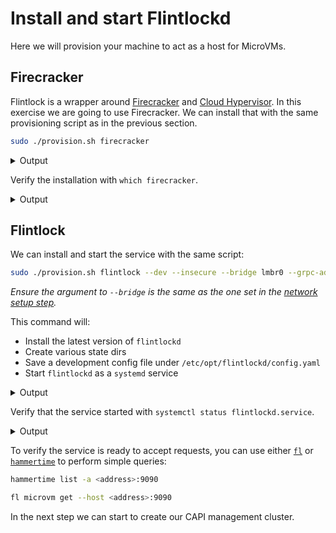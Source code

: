 # Install and start Flintlockd

Here we will provision your machine to act as a host for MicroVMs.

## Firecracker

Flintlock is a wrapper around [Firecracker][firecracker] and [Cloud Hypervisor][cloud-h].
In this exercise we are going to use Firecracker. We can install that with the same
provisioning script as in the previous section.

```bash
sudo ./provision.sh firecracker
```

<details><summary>Output</summary>

```bash
[flintlock provision.sh] Installing firecracker version latest to /usr/local/bin
[flintlock provision.sh] Firecracker version v1.0.0-macvtap successfully installed
```

</details>

Verify the installation with `which firecracker`.

<details><summary>Output</summary>

```bash
/usr/local/bin/firecracker
```

</details>

## Flintlock

We can install and start the service with the same script:

```bash
sudo ./provision.sh flintlock --dev --insecure --bridge lmbr0 --grpc-address 0.0.0.0:9090
```

_Ensure the argument to `--bridge` is the same as the one set in the [network
setup step](/docs/tutorial-basics/network.md)._

This command will:
- Install the latest version of `flintlockd`
- Create various state dirs
- Save a development config file under `/etc/opt/flintlockd/config.yaml`
- Start `flintlockd` as a `systemd` service

<details><summary>Output</summary>

```bash
[flintlock provision.sh] Creating containerd directory /var/lib/containerd-dev/snapshotter/devmapper
[flintlock provision.sh] Creating containerd directory /run/containerd-dev
[flintlock provision.sh] Creating containerd directory /etc/containerd
[flintlock provision.sh] All containerd directories created
[flintlock provision.sh] Installing flintlockd version latest to /usr/local/bin
[flintlock provision.sh] Flintlockd version v0.3.0 successfully installed
[flintlock provision.sh] Writing flintlockd config to /etc/opt/flintlockd/config.yaml.
[flintlock provision.sh] Flintlockd config saved
[flintlock provision.sh] Starting flintlockd service with /etc/systemd/system/flintlockd.service
[flintlock provision.sh] Flintlockd running at 0.0.0.0:9090 via interface enxf8e43b5d5048
```

</details>

Verify that the service started with `systemctl status flintlockd.service`.

<details><summary>Output</summary>

```bash
● flintlockd.service - flintlock microvm service
     Loaded: loaded (/etc/systemd/system/flintlockd.service; enabled; vendor preset: enabled)
     Active: active (running) since Tue 2022-09-27 13:16:57 BST; 51s ago
       Docs: https://docs.flintlock.dev/
    Process: 787721 ExecStartPre=which firecracker (code=exited, status=0/SUCCESS)
    Process: 787723 ExecStartPre=which flintlockd (code=exited, status=0/SUCCESS)
   Main PID: 787724 (flintlockd)
      Tasks: 12 (limit: 18694)
     Memory: 10.9M
        CPU: 45ms
     CGroup: /system.slice/flintlockd.service
             └─787724 /usr/local/bin/flintlockd run

Sep 27 13:16:57 callisto-XPS flintlockd[787724]: time="2022-09-27T13:16:57+01:00" level=info msg="starting microvm controller"
Sep 27 13:16:57 callisto-XPS flintlockd[787724]: time="2022-09-27T13:16:57+01:00" level=info msg="starting microvm controller with 1 workers" controller=microvm
Sep 27 13:16:57 callisto-XPS flintlockd[787724]: time="2022-09-27T13:16:57+01:00" level=info msg="resyncing microvm specs" controller=microvm
Sep 27 13:16:57 callisto-XPS flintlockd[787724]: time="2022-09-27T13:16:57+01:00" level=info msg="Resyncing specs" action=resync controller=microvm namespace=ns
Sep 27 13:16:57 callisto-XPS flintlockd[787724]: time="2022-09-27T13:16:57+01:00" level=debug msg="Getting all specs" action=resync controller=microvm namespace=ns
Sep 27 13:16:57 callisto-XPS flintlockd[787724]: time="2022-09-27T13:16:57+01:00" level=warning msg="basic authentication is DISABLED"
Sep 27 13:16:57 callisto-XPS flintlockd[787724]: time="2022-09-27T13:16:57+01:00" level=warning msg="TLS is DISABLED"
Sep 27 13:16:57 callisto-XPS flintlockd[787724]: time="2022-09-27T13:16:57+01:00" level=debug msg="starting grpc server listening on endpoint 0.0.0.0:9090"
Sep 27 13:16:57 callisto-XPS flintlockd[787724]: time="2022-09-27T13:16:57+01:00" level=info msg="starting event listener" controller=microvm
Sep 27 13:16:57 callisto-XPS flintlockd[787724]: time="2022-09-27T13:16:57+01:00" level=info msg="Starting workersnum_workers1" controller=microvm
...
```

</details>

To verify the service is ready to accept requests, you can use either [`fl`][fl] or
[`hammertime`][ht] to perform simple queries:

```bash
hammertime list -a <address>:9090

fl microvm get --host <address>:9090
```

In the next step we can start to create our CAPI management cluster.

[firecracker]: https://firecracker-microvm.github.io/
[cloud-h]: https://www.cloudhypervisor.org/
[fl]: https://github.com/weaveworks-liquidmetal/fl
[ht]: https://github.com/warehouse-13/hammertime

